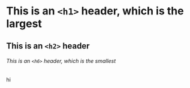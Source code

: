 # This is an `<h1>` header, which is the largest

## This is an `<h2>` header

###### This is an `<h6>` header, which is the smallest

hi
